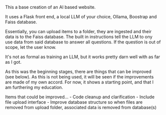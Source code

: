 This a base creation of an AI based website.

It uses a Flask front end, a local LLM of your choice, Ollama, Boostrap and Faiss database. 

Essentially, you can upload items to a folder, they are ingested and their data is to the Faiss database. The built in instructions tell the LLM to ony use data from said database to answer all questions. If the question is out of scope, let the user know. 

It's not as formal as training an LLM, but it works pretty darn well with as far as I got. 

As this was the beginning stages, there are things that can be improved (see below). As this is not being used, it will be seen if the improvements are made of my own accord. For now, it shows a starting point, and that I am furthering my education. 

Items that could be improved...
    - Code cleanup and clarification
    - Include file upload interface
    - Improve database structure so when files are removed from upload folder, associated data is removed from database(s)